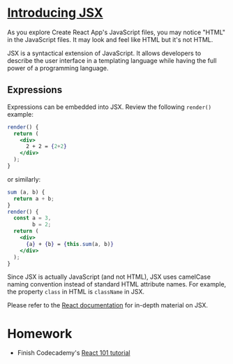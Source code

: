 # [Introducing JSX](https://facebook.github.io/react/docs/introducing-jsx.html)
As you explore Create React App's JavaScript files, you may notice "HTML" in the JavaScript files.
It may look and feel like HTML but it's not HTML.

JSX is a syntactical extension of JavaScript.  It allows developers to describe the user interface
in a templating language while having the full power of a programming language.

## Expressions
Expressions can be embedded into JSX.  Review the following `render()` example:
```jsx
render() {
  return (
    <div>
      2 + 2 = {2+2}
    </div>
  );
}
```

or similarly:

```jsx
sum (a, b) {
  return a + b;
}
render() {
  const a = 3,
        b = 2;
  return (
    <div>
      {a} + {b} = {this.sum(a, b)}
    </div>
  );
}
```

Since JSX is actually JavaScript (and not HTML), JSX uses camelCase naming convention instead of standard HTML attribute names.
For example, the property `class` in HTML is `className` in JSX.

Please refer to the [React documentation](https://facebook.github.io/react/docs/jsx-in-depth.html) for in-depth material on JSX.

# Homework
* Finish Codecademy's [React 101 tutorial](https://www.codecademy.com/learn/react-101)
